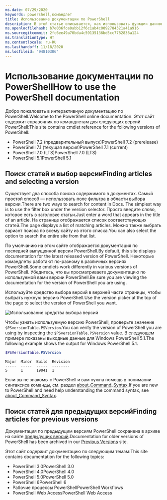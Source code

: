 ```yaml
---
ms.date: 07/29/2020
keywords: powershell,командлет
title: Использование документации по PowerShell
description: В этой статье описывается, как использовать функции данного сайта, включая фильтрацию при поиске и выбор версий.
ms.openlocfilehash: b7e036fce0abb12f6c1ab4c0092784321a41a916
ms.sourcegitcommit: 2fc6ee49a70bda4c59135136bd5cc7782836a124
ms.translationtype: HT
ms.contentlocale: ru-RU
ms.lasthandoff: 11/18/2020
ms.locfileid: "94810306"
---
```

# <a name="how-to-use-the-powershell-documentation"></a><span data-ttu-id="9a77e-104">Использование документации по PowerShell</span><span class="sxs-lookup"><span data-stu-id="9a77e-104">How to use the PowerShell documentation</span></span>

<span data-ttu-id="9a77e-105">Добро пожаловать в интерактивную документацию по PowerShell.</span><span class="sxs-lookup"><span data-stu-id="9a77e-105">Welcome to the PowerShell online documentation.</span></span> <span data-ttu-id="9a77e-106">Этот сайт содержит справочник по командлетам для следующих версий PowerShell:</span><span class="sxs-lookup"><span data-stu-id="9a77e-106">This site contains cmdlet reference for the following versions of PowerShell:</span></span>

- <span data-ttu-id="9a77e-107">PowerShell 7.2 (предварительный выпуск)</span><span class="sxs-lookup"><span data-stu-id="9a77e-107">PowerShell 7.2 (prerelease)</span></span>
- <span data-ttu-id="9a77e-108">PowerShell 7.1 (текущая версия)</span><span class="sxs-lookup"><span data-stu-id="9a77e-108">PowerShell 7.1 (current)</span></span>
- <span data-ttu-id="9a77e-109">PowerShell 7.0 (LTS)</span><span class="sxs-lookup"><span data-stu-id="9a77e-109">PowerShell 7.0 (LTS)</span></span>
- <span data-ttu-id="9a77e-110">PowerShell 5.1</span><span class="sxs-lookup"><span data-stu-id="9a77e-110">PowerShell 5.1</span></span>

## <a name="finding-articles-and-selecting-a-version"></a><span data-ttu-id="9a77e-111">Поиск статей и выбор версии</span><span class="sxs-lookup"><span data-stu-id="9a77e-111">Finding articles and selecting a version</span></span>

<span data-ttu-id="9a77e-112">Существует два способа поиска содержимого в документах. Самый простой способ — использовать поле фильтра в области выбора версии.</span><span class="sxs-lookup"><span data-stu-id="9a77e-112">There are two ways to search for content in Docs. The simplest way is to use the filter box under the version selector.</span></span> <span data-ttu-id="9a77e-113">Просто введите слово, которое есть в заголовке статьи.</span><span class="sxs-lookup"><span data-stu-id="9a77e-113">Just enter a word that appears in the title of an article.</span></span> <span data-ttu-id="9a77e-114">На странице отображается список соответствующих статей.</span><span class="sxs-lookup"><span data-stu-id="9a77e-114">The page displays a list of matching articles.</span></span> <span data-ttu-id="9a77e-115">Можно также выбрать вариант поиска по всему сайту из этого списка.</span><span class="sxs-lookup"><span data-stu-id="9a77e-115">You can also select the option to search the entire site from that list.</span></span>

<span data-ttu-id="9a77e-116">По умолчанию на этом сайте отображается документация по последней выпущенной версии PowerShell.</span><span class="sxs-lookup"><span data-stu-id="9a77e-116">By default, this site displays documentation for the latest released version of PowerShell.</span></span> <span data-ttu-id="9a77e-117">Некоторые командлеты работают по-разному в различных версиях PowerShell.</span><span class="sxs-lookup"><span data-stu-id="9a77e-117">Some cmdlets work differently in various versions of PowerShell.</span></span> <span data-ttu-id="9a77e-118">Убедитесь, что вы просматриваете документацию по используемой вами версии PowerShell.</span><span class="sxs-lookup"><span data-stu-id="9a77e-118">Be sure you are viewing the documentation for the version of PowerShell you are using.</span></span>

<span data-ttu-id="9a77e-119">Используйте средство выбора версий в верхней части страницы, чтобы выбрать нужную версию PowerShell.</span><span class="sxs-lookup"><span data-stu-id="9a77e-119">Use the version picker at the top of the page to select the version of PowerShell you want.</span></span>

![Использование средства выбора версий](media/how-to-use-docs/version-search.gif)

<span data-ttu-id="9a77e-121">Чтобы узнать используемую версию PowerShell, проверьте значение `$PSversionTable.PSVersion`.</span><span class="sxs-lookup"><span data-stu-id="9a77e-121">You can verify the version of PowerShell you are using by inspecting the `$PSversionTable.PSVersion` value.</span></span> <span data-ttu-id="9a77e-122">В следующем примере показаны выходные данные для Windows PowerShell 5.1.</span><span class="sxs-lookup"><span data-stu-id="9a77e-122">The following example shows the output for Windows PowerShell 5.1.</span></span>

```powershell
$PSVersionTable.PSVersion
```

```Output
Major  Minor  Build  Revision
-----  -----  -----  --------
5      1      19041  1
```

<span data-ttu-id="9a77e-123">Если вы не знакомы с PowerShell и вам нужна помощь в понимании синтаксиса команды, см. раздел [about_Command_Syntax](/powershell/module/microsoft.powershell.core/about/about_command_syntax).</span><span class="sxs-lookup"><span data-stu-id="9a77e-123">If you are new to PowerShell and need help understanding the command syntax, see [about_Command_Syntax](/powershell/module/microsoft.powershell.core/about/about_command_syntax).</span></span>

## <a name="finding-articles-for-previous-versions"></a><span data-ttu-id="9a77e-124">Поиск статей для предыдущих версий</span><span class="sxs-lookup"><span data-stu-id="9a77e-124">Finding articles for previous versions</span></span>

<span data-ttu-id="9a77e-125">Документация по предыдущим версиям PowerShell сохранена в архиве на сайте [предыдущих версий](https://aka.ms/PSLegacyDocs).</span><span class="sxs-lookup"><span data-stu-id="9a77e-125">Documentation for older versions of PowerShell has been archived in our [Previous Versions](https://aka.ms/PSLegacyDocs) site.</span></span>

<span data-ttu-id="9a77e-126">Этот сайт содержит документацию по следующим темам:</span><span class="sxs-lookup"><span data-stu-id="9a77e-126">This site contains documentation for the following topics:</span></span>

- <span data-ttu-id="9a77e-127">PowerShell 3.0</span><span class="sxs-lookup"><span data-stu-id="9a77e-127">PowerShell 3.0</span></span>
- <span data-ttu-id="9a77e-128">PowerShell 4.0</span><span class="sxs-lookup"><span data-stu-id="9a77e-128">PowerShell 4.0</span></span>
- <span data-ttu-id="9a77e-129">PowerShell 5.0</span><span class="sxs-lookup"><span data-stu-id="9a77e-129">PowerShell 5.0</span></span>
- <span data-ttu-id="9a77e-130">PowerShell 6</span><span class="sxs-lookup"><span data-stu-id="9a77e-130">PowerShell 6</span></span>
- <span data-ttu-id="9a77e-131">Рабочие процессы PowerShell</span><span class="sxs-lookup"><span data-stu-id="9a77e-131">PowerShell Workflows</span></span>
- <span data-ttu-id="9a77e-132">PowerShell Web Access</span><span class="sxs-lookup"><span data-stu-id="9a77e-132">PowerShell Web Access</span></span>
